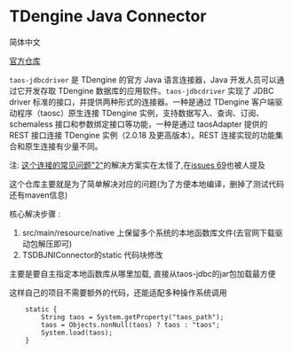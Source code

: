 # TDengine Java Connector

简体中文

[官方仓库](https://github.com/taosdata/taos-connector-jdbc)

`taos-jdbcdriver` 是 TDengine 的官方 Java 语言连接器，Java 开发人员可以通过它开发存取 TDengine 数据库的应用软件。`taos-jdbcdriver` 实现了 JDBC driver 标准的接口，并提供两种形式的连接器。一种是通过 TDengine 客户端驱动程序（taosc）原生连接 TDengine 实例，支持数据写入、查询、订阅、schemaless 接口和参数绑定接口等功能，一种是通过 taosAdapter 提供的 REST 接口连接 TDengine 实例（2.0.18 及更高版本）。REST 连接实现的功能集合和原生连接有少量不同。

注:
[这个连接的常见问题"2"](https://docs.taosdata.com/connector/java/#%E5%B8%B8%E8%A7%81%E9%97%AE%E9%A2%98)的解决方案实在太怪了,在[issues 69](https://github.com/taosdata/taos-connector-jdbc/issues/69)也被人提及

这个仓库主要就是为了简单解决对应的问题(为了方便本地编译，删掉了测试代码还有maven信息)

核心解决步骤 : 

1. src/main/resource/native 上保留多个系统的本地函数库文件(去官网下载驱动包解压即可)
2. TSDBJNIConnector的static 代码块修改

主要是要自主指定本地函数库从哪里加载, 直接从taos-jdbc的jar包加载最方便

这样自己的项目不需要额外的代码，还能适配多种操作系统调用
```agsl
    static {
        String taos = System.getProperty("taos_path");
        taos = Objects.nonNull(taos) ? taos : "taos";
        System.load(taos);
    }

```
